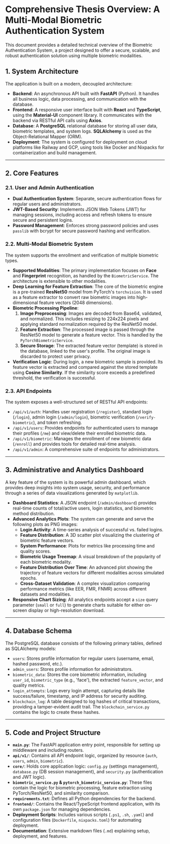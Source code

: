 # Comprehensive Thesis Overview: A Multi-Modal Biometric Authentication System

This document provides a detailed technical overview of the Biometric Authentication System, a project designed to offer a secure, scalable, and robust authentication solution using multiple biometric modalities.

## 1. System Architecture

The application is built on a modern, decoupled architecture:

-   **Backend**: An asynchronous API built with **FastAPI** (Python). It handles all business logic, data processing, and communication with the database.
-   **Frontend**: A responsive user interface built with **React** and **TypeScript**, using the **Material-UI** component library. It communicates with the backend via RESTful API calls using **Axios**.
-   **Database**: A **PostgreSQL** relational database for storing all user data, biometric templates, and system logs. **SQLAlchemy** is used as the Object-Relational Mapper (ORM).
-   **Deployment**: The system is configured for deployment on cloud platforms like Railway and GCP, using tools like Docker and Nixpacks for containerization and build management.

---

## 2. Core Features

### 2.1. User and Admin Authentication

-   **Dual Authentication System**: Separate, secure authentication flows for regular users and administrators.
-   **JWT-Based Security**: Implements JSON Web Tokens (JWT) for managing sessions, including access and refresh tokens to ensure secure and persistent logins.
-   **Password Management**: Enforces strong password policies and uses `passlib` with bcrypt for secure password hashing and verification.

### 2.2. Multi-Modal Biometric System

The system supports the enrollment and verification of multiple biometric types.

-   **Supported Modalities**: The primary implementation focuses on **Face** and **Fingerprint** recognition, as handled by the `BiometricService`. The architecture is extensible to other modalities.
-   **Deep Learning for Feature Extraction**: The core of the biometric engine is a pre-trained **ResNet50** model from PyTorch's `torchvision`. It is used as a feature extractor to convert raw biometric images into high-dimensional feature vectors (2048 dimensions).
-   **Biometric Processing Pipeline**:
    1.  **Image Preprocessing**: Images are decoded from Base64, validated, and normalized. This includes resizing to 224x224 pixels and applying standard normalization required by the ResNet50 model.
    2.  **Feature Extraction**: The processed image is passed through the ResNet50 model to generate a feature vector. This is handled by the `PyTorchBiometricService`.
    3.  **Secure Storage**: The extracted feature vector (template) is stored in the database, linked to the user's profile. The original image is discarded to protect user privacy.
-   **Verification Logic**: During login, a new biometric sample is provided. Its feature vector is extracted and compared against the stored template using **Cosine Similarity**. If the similarity score exceeds a predefined threshold, the verification is successful.

### 2.3. API Endpoints

The system exposes a well-structured set of RESTful API endpoints:

-   `/api/v1/auth`: Handles user registration (`/register`), standard login (`/login`), admin login (`/admin/login`), biometric verification (`/verify-biometric`), and token refreshing.
-   `/api/v1/users`: Provides endpoints for authenticated users to manage their profiles (`/me`) and view/delete their enrolled biometric data.
-   `/api/v1/biometric`: Manages the enrollment of new biometric data (`/enroll`) and provides tools for detailed real-time analysis.
-   `/api/v1/admin`: A comprehensive suite of endpoints for administrators.

---

## 3. Administrative and Analytics Dashboard

A key feature of the system is its powerful admin dashboard, which provides deep insights into system usage, security, and performance through a series of data visualizations generated by `matplotlib`.

-   **Dashboard Statistics**: A JSON endpoint (`/admin/dashboard`) provides real-time counts of total/active users, login statistics, and biometric method distribution.
-   **Advanced Analytics Plots**: The system can generate and serve the following plots as PNG images:
    -   **Login Activity**: A time-series analysis of successful vs. failed logins.
    -   **Feature Distribution**: A 3D scatter plot visualizing the clustering of biometric feature vectors.
    -   **System Performance**: Plots for metrics like processing time and quality scores.
    -   **Biometric Usage Treemap**: A visual breakdown of the popularity of each biometric modality.
    -   **Feature Distribution Over Time**: An advanced plot showing the trajectory of feature vectors for different modalities across simulated epochs.
    -   **Cross-Dataset Validation**: A complex visualization comparing performance metrics (like EER, FMR, FNMR) across different datasets and modalities.
-   **Responsive Chart Sizing**: All analytics endpoints accept a `size` query parameter (`small` or `full`) to generate charts suitable for either on-screen display or high-resolution download.

---

## 4. Database Schema

The PostgreSQL database consists of the following primary tables, defined as SQLAlchemy models:

-   `users`: Stores profile information for regular users (username, email, hashed password, etc.).
-   `admin_users`: Stores profile information for administrators.
-   `biometric_data`: Stores the core biometric information, including `user_id`, `biometric_type` (e.g., 'face'), the extracted `feature_vector`, and quality metrics.
-   `login_attempts`: Logs every login attempt, capturing details like success/failure, timestamp, and IP address for security auditing.
-   `blockchain_log`: A table designed to log hashes of critical transactions, providing a tamper-evident audit trail. The `blockchain_service.py` contains the logic to create these hashes.

---

## 5. Code and Project Structure

-   **`main.py`**: The FastAPI application entry point, responsible for setting up middleware and including routers.
-   **`api/v1/`**: Contains all API endpoint logic, organized by resource (`auth`, `users`, `admin`, `biometric`).
-   **`core/`**: Holds core application logic: `config.py` (settings management), `database.py` (DB session management), and `security.py` (authentication and JWT logic).
-   **`biometric_service.py` & `pytorch_biometric_service.py`**: These files contain the logic for biometric processing, feature extraction using PyTorch/ResNet50, and similarity comparison.
-   **`requirements.txt`**: Defines all Python dependencies for the backend.
-   **`frontend/`**: Contains the React/TypeScript frontend application, with its own `package.json` for managing dependencies.
-   **Deployment Scripts**: Includes various scripts (`.ps1`, `.sh`, `.yaml`) and configuration files (`Dockerfile`, `nixpacks.toml`) for automating deployment.
-   **Documentation**: Extensive markdown files (`.md`) explaining setup, deployment, and features.
